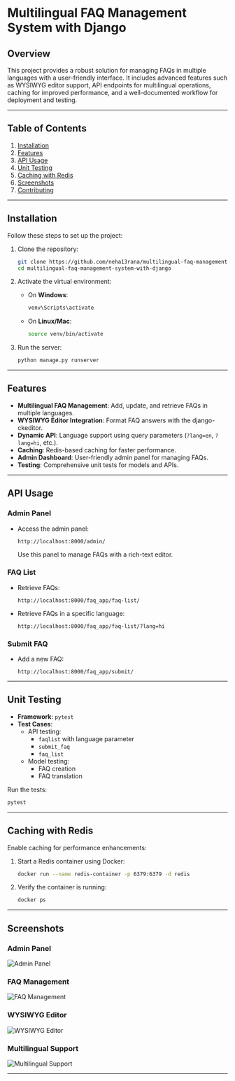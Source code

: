 # Multilingual FAQ Management System with Django

## Overview
This project provides a robust solution for managing FAQs in multiple languages with a user-friendly interface. It includes advanced features such as WYSIWYG editor support, API endpoints for multilingual operations, caching for improved performance, and a well-documented workflow for deployment and testing.

---

## Table of Contents
1. [Installation](#installation)
2. [Features](#features)
3. [API Usage](#api-usage)
4. [Unit Testing](#unit-testing)
5. [Caching with Redis](#caching-with-redis)
6. [Screenshots](#screenshots)
7. [Contributing](#contributing)

---

## Installation

Follow these steps to set up the project:

1. Clone the repository:
   ```bash
   git clone https://github.com/neha13rana/multilingual-faq-management-system-with-django.git
   cd multilingual-faq-management-system-with-django
   ```

2. Activate the virtual environment:
   - On **Windows**:
     ```bash
     venv\Scripts\activate
     ```
   - On **Linux/Mac**:
     ```bash
     source venv/bin/activate
     ```

3. Run the server:
   ```bash
   python manage.py runserver
   ```

---

## Features

- **Multilingual FAQ Management**: Add, update, and retrieve FAQs in multiple languages.
- **WYSIWYG Editor Integration**: Format FAQ answers with the django-ckeditor.
- **Dynamic API**: Language support using query parameters (`?lang=en`, `?lang=hi`, etc.).
- **Caching**: Redis-based caching for faster performance.
- **Admin Dashboard**: User-friendly admin panel for managing FAQs.
- **Testing**: Comprehensive unit tests for models and APIs.

---

## API Usage

### Admin Panel
- Access the admin panel:
  ```
  http://localhost:8000/admin/
  ```
  Use this panel to manage FAQs with a rich-text editor.

### FAQ List
- Retrieve FAQs:
  ```
  http://localhost:8000/faq_app/faq-list/
  ```
- Retrieve FAQs in a specific language:
  ```
  http://localhost:8000/faq_app/faq-list/?lang=hi
  ```

### Submit FAQ
- Add a new FAQ:
  ```
  http://localhost:8000/faq_app/submit/
  ```

---

## Unit Testing

- **Framework**: `pytest`
- **Test Cases**:
  - API testing:
    - `faqlist` with language parameter
    - `submit_faq`
    - `faq_list`
  - Model testing:
    - FAQ creation
    - FAQ translation

Run the tests:
```bash
pytest
```

---

## Caching with Redis

Enable caching for performance enhancements:

1. Start a Redis container using Docker:
   ```bash
   docker run --name redis-container -p 6379:6379 -d redis
   ```
2. Verify the container is running:
   ```bash
   docker ps
   ```

---

## Screenshots

### Admin Panel
![Admin Panel](https://github.com/user-attachments/assets/9947f9bc-9d65-484a-8053-a62a00883726)

### FAQ Management
![FAQ Management](https://github.com/user-attachments/assets/b4d83a6d-0aab-4867-bd38-5b731d7ff693)

### WYSIWYG Editor
![WYSIWYG Editor](https://github.com/user-attachments/assets/efa3c23a-bf16-4434-bb73-f22c63ed27cf)

### Multilingual Support
![Multilingual Support](https://github.com/user-attachments/assets/4e742c05-9fe7-4eb6-8ec5-dbe8f4e91298)

---


